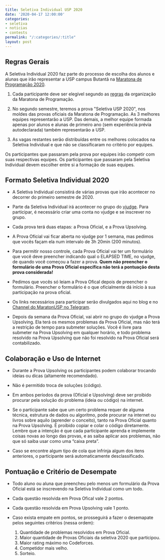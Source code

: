 ```yaml
---
title: Seletiva Individual USP 2020
date: '2020-04-17 12:00:00'
categories:
- seletiva
- noticias
- contests
permalink: "/:categories/:title"
layout: post
---
```


## Regras Gerais

A Seletiva Individual 2020 faz parte do processo de escolha dos alunos
e alunas que irão representar a USP campus Butantã na [Maratona de
Programação 2020](http://maratona.ime.usp.br).

1. Cada participante deve ser elegível segundo as
[regras](http://maratona.ime.usp.br/sobre20.html) da organização da
Maratona de Programação.

2. No segundo semestre, teremos a prova "Seletiva USP 2020", nos
moldes das provas oficiais da Maratona de Programação.
As 3 melhores equipes representarão a USP.
Das demais, a melhor equipe formada apenas por alunos e alunas de
primeiro ano (sem experiência prévia autodeclarada) também
representarão a USP.

3. As vagas restantes serão distribuídas entre os melhores colocados
na Seletiva Individual e que não se classificaram no critério por
equipes.

Os participantes que passaram pela prova por equipes irão competir com
suas respectivas equipes.
Os participantes que passaram pela Seletiva Individual devem escolher
entre si a formação de suas equipes.

## Formato Seletiva Individual 2020

* A Seletiva Individual consistirá de várias provas que irão acontecer
no decorrer do primeiro semestre de 2020.

* Parte da Seletiva Individual irá acontecer no grupo do
[vjudge](https://vjudge.net/group/maratonusp).
Para participar, é necessário criar uma conta no vjudge e se inscrever
no grupo.

* Cada prova terá duas etapas: a Prova Oficial, e a Prova Upsolving.

* A Prova Oficial vai ficar aberta no vjudge por 1 semana, mas pedimos
que vocês façam ela num intervalo de 3h 20min (200 minutos).

* Para permitir nosso controle, cada Prova Oficial vai ter um
formulário que você deve preencher indicando qual o ELAPSED TIME, no
vjudge, de quando você começou a fazer a prova.
__Quem não preencher o formulário de uma Prova Oficial específica não
terá a pontuação desta prova considerada!__

* Pedimos que vocês só leiam a Prova Ofical depois de preencher o
formulário.
Preencher o formulário é o que oficialmente dá início à sua
participação na prova oficial.

* Os links necessários para participar serão divulgados aqui no blog e
no [Channel do MaratonUSP no Telegram](https://t.me/maratonusp).

* Depois da semana da Prova Oficial, vai abrir no grupo do vjudge a
Prova Upsolving.
Ela terá os mesmos problemas da Prova Oficial, mas não terá a
restrição de tempo para submeter soluções.
Você é livre para submeter na Prova Upsolving em qualquer horário, e
todo problema resolvido na Prova Upsolving que não foi resolvido na
Prova Oficial será contabilizado.

## Colaboração e Uso de Internet

* Durante a Prova Upsolving os participantes podem colaborar trocando
ideias ou dicas (altamente recomendado).

* Não é permitido troca de soluções (código).

* Em ambos períodos da prova (Oficial e Upsolving) deve ser proibido
procurar pela solução do problema (ideia ou código) na internet.

* Se o participante sabe que um certo problema requer de alguma
técnica, estrutura de dados ou algoritmo, pode procurar na internet ou
livros sobre aquilo (aprender o conceito), tanto na Prova Oficial
quanto na Prova Upsolving.
É proibido copiar e colar o código diretamente.
Lembre que a intenção é que cada participante aprenda e implemente
coisas novas ao longo das provas, e as saiba aplicar aos problemas,
não que só saiba usar como uma “caixa preta”.

* Caso se encontre algum tipo de cola que infrinja algum dos itens
anteriores, o participante será automaticamente desclassificado. 

## Pontuação e Critério de Desempate

* Todo aluno ou aluna que preencheu pelo menos um formulário da Prova
Oficial está se inscrevendo na Seletiva Individual como um todo.

* Cada questão resolvida em Prova Ofical vale 2 pontos.

* Cada questão resolvida em Prova Upsolving vale 1 ponto.

* Caso exista empate em pontos, se prosseguirá a fazer o desemapate
pelos seguintes critérios (nessa ordem):
   1. Quantidade de problemas resolvidos em Prova Oficial.
   2. Maior quantidade de Provas Oficiais da seletiva 2020 que
      participou.
   3. Maior rating máximo no Codeforces.
   4. Competidor mais velho.
   5. Sorteio.
